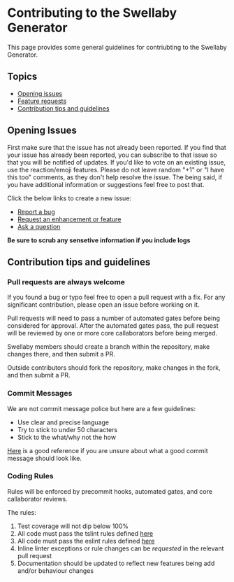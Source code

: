# Contributing to the Swellaby Generator

This page provides some general guidelines for contriubting to the Swellaby Generator.  

## Topics

* [Opening issues](#opening-issues)
* [Feature requests](#feature-requests)
* [Contribution tips and guidelines](#contribution-tips-and-guidelines)

## Opening Issues
First make sure that the issue has not already been reported. If you find that your issue has already been reported, you can subscribe to that issue so that you will be notified of updates. If you'd like to vote on an existing issue, use the reaction/emoji features. Please do not leave random "+1" or "I have this too" comments, as they don't help resolve the issue. The being said, if you have additional information or suggestions feel free to post that.

Click the below links to create a new issue:

- [Report a bug][create-bug-url]
- [Request an enhancement or feature][create-enhancement-url]
- [Ask a question][create-question-url]

**Be sure to scrub any sensetive information if you include logs**  

## Contribution tips and guidelines

### Pull requests are always welcome

If you found a bug or typo feel free to open a pull request with a fix. For any significant contribution, 
please open an issue before working on it.  

Pull requests will need to pass a number of automated gates before being considered for approval. After the automated gates pass, 
the pull request will be reviewed by one or more core callaborators before being merged.  

Swellaby members should create a branch within the repository, make changes there, and then submit a PR. 

Outside contributors should fork the repository, make changes in the fork, and then submit a PR.

### Commit Messages

We are not commit message police but here are a few guidelines:  
- Use clear and precise language  
- Try to stick to under 50 characters  
- Stick to the what/why not the how  

[Here](https://chris.beams.io/posts/git-commit/) is a good reference if you are unsure about what a good commit message should look like.  

### Coding Rules  

Rules will be enforced by precommit hooks, automated gates, and core callaborator reviews.

The rules:

1. Test coverage will not dip below 100%
2. All code must pass the tslint rules defined [here](./tslint.json)
3. All code must pass the eslint rules defined [here](./.eslintrc.js)
4. Inline linter exceptions or rule changes can be *requested* in the relevant pull request
5. Documentation should be updated to reflect new features being add and/or behaviour changes  

[create-bug-url]: https://github.com/swellaby/generator-swell/issues/new?template=BUG_TEMPLATE.md&labels=bug,unreviewed&title=Bug:%20
[create-question-url]: https://github.com/swellaby/generator-swell/issues/new?template=QUESTION_TEMPLATE.md&labels=question,unreviewed&title=Q:%20
[create-enhancement-url]: https://github.com/swellaby/generator-swell/issues/new?template=ENHANCEMENT_TEMPLATE.md&labels=enhancement,unreviewed&title=E:%20
